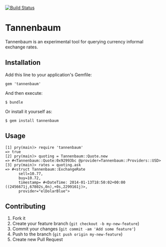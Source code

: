 [![Build Status](https://secure.travis-ci.org/svankie/tannenbaum.png)](http://travis-ci.org/svankie/tannenbaum)

# Tannenbaum

Tannenbaum is an experimental tool for querying currency informal exchange rates.

## Installation

Add this line to your application's Gemfile:

    gem 'tannenbaum'

And then execute:

    $ bundle

Or install it yourself as:

    $ gem install tannenbaum

## Usage

    [1] pry(main)> require 'tannenbaum'
    => true
    [2] pry(main)> quoting = Tannenbaum::Quote.new
    => #<Tannenbaum::Quote:0x92993bc @provider=Tannenbaum::Providers::USD>
    [3] pry(main)> rates = quoting.ask
    => #<struct Tannenbaum::ExchangeRate
          sell=10.77,
          buy=10.72,
          timestamp= #<DateTime: 2014-01-13T18:50:02+00:00 ((2456671j,67802s,0n),+0s,2299161j)>,
          provider="elDolarBlue">

## Contributing

1. Fork it
2. Create your feature branch (`git checkout -b my-new-feature`)
3. Commit your changes (`git commit -am 'Add some feature'`)
4. Push to the branch (`git push origin my-new-feature`)
5. Create new Pull Request
